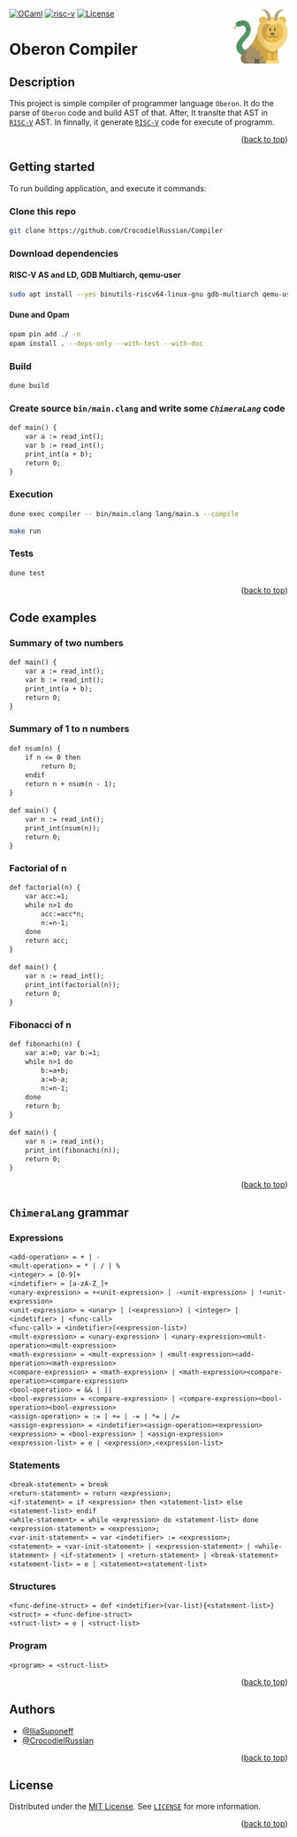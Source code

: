 [//]: # (Project readme template from https://github.com/othneildrew/Best-README-Template/)
<a name="readme-top"></a>
[![OCaml][ocaml_img]][ocaml_url]
[![risc-v][risc_img]][risc_url]
[![License][license_img]][repo_license_url]
[<img alt="logo" src="resources/logo.png" width="100" height="100" align="right">](https://github.com/CrocodielRussian/Compiler)


<h1 align="left">Oberon Compiler</h1>

## Description

This project is simple compiler of programmer language `Oberon`. It do the parse of `Oberon` code and build AST of that. After, It translte that AST in [`RISC-V`][risc_url] AST. In finnally, it generate [`RISC-V`][risc_url] code for execute of programm.

<p align="right">(<a href="#readme-top">back to top</a>)</p>

## Getting started

To run building application, and execute it commands:

### Clone this repo
```bash
git clone https://github.com/CrocodielRussian/Compiler
```

### Download dependencies
#### RISC-V AS and LD, GDB Multiarch, qemu-user 
```bash
sudo apt install --yes binutils-riscv64-linux-gnu gdb-multiarch qemu-user
```
#### Dune and Opam
```bash
opam pin add ./ -n
opam install . --deps-only --with-test --with-doc
```

### Build
```bash
dune build
```

### Create source `bin/main.clang` and write some *`ChimeraLang`* code

```clang
def main() {
	var a := read_int();
	var b := read_int();
	print_int(a + b);
	return 0;
}
```

### Execution
```bash
dune exec compiler -- bin/main.clang lang/main.s --compile
```
```bash
make run
```
### Tests
```bash
dune test
```

<p align="right">(<a href="#readme-top">back to top</a>)</p>

## Code examples
### Summary of two numbers
```clang
def main() {
	var a := read_int();
	var b := read_int();
	print_int(a + b);
	return 0;
}
```
### Summary of 1 to n numbers
```clang
def nsum(n) {
	if n <= 0 then 
		return 0;
	endif
	return n + nsum(n - 1);
}

def main() {
	var n := read_int();
	print_int(nsum(n));
	return 0;
}
```
### Factorial of n
```clang
def factorial(n) {
	var acc:=1;
	while n>1 do
		acc:=acc*n;
		n:=n-1;
	done
	return acc;
}

def main() {
	var n := read_int();
	print_int(factorial(n));
	return 0;
}
```
### Fibonacci of n
```clang
def fibonachi(n) {
	var a:=0; var b:=1;
	while n>1 do
		b:=a+b;
		a:=b-a;
		n:=n-1;
	done
	return b;
}

def main() {
	var n := read_int();
	print_int(fibonachi(n));
	return 0;
}
```
<p align="right">(<a href="#readme-top">back to top</a>)</p>

## `ChimeraLang` grammar
### Expressions
```grammar
<add-operation> = + | -
<mult-operation> = * | / | %
<integer> = [0-9]+
<indetifier> = [a-zA-Z_]+
<unary-expression> = +<unit-expression> | -<unit-expression> | !<unit-expression>
<unit-expression> = <unary> | (<expression>) | <integer> | <indetifier> | <func-call>
<func-call> = <indetifier>(<expression-list>)
<mult-expression> = <unary-expression> | <unary-expression><mult-operation><mult-expression>
<math-expression> = <mult-expression> | <mult-expression><add-operation><math-expression>
<compare-expression> = <math-expression> | <math-expression><compare-operation><compare-expression>
<bool-operation> = && | ||
<bool-expression> = <compare-expression> | <compare-expression><bool-operation><bool-expression>
<assign-operation> = := | += | -= | *= | /=
<assign-expression> = <indetifier><assign-operation><expression>
<expression> = <bool-expression> | <assign-expression>
<expression-list> = e | <expression>,<expression-list>
```

### Statements
```grammar
<break-statement> = break
<return-statement> = return <expression>;
<if-statement> = if <expression> then <statement-list> else <statement-list> endif
<while-statement> = while <expression> do <statement-list> done
<expression-statement> = <expression>;
<var-init-statement> = var <indetifier> := <expression>;
<statement> = <var-init-statement> | <expression-statement> | <while-statement> | <if-statement> | <return-statement> | <break-statement>
<statement-list> = e | <statement><statement-list>
```

### Structures
```grammar
<func-define-struct> = def <indetifier>(var-list){<statement-list>}
<struct> = <func-define-struct>
<struct-list> = e | <struct-list>
```

### Program
```grammar
<program> = <struct-list>
```

<p align="right">(<a href="#readme-top">back to top</a>)</p>

## Authors

- [@IliaSuponeff](https://github.com/IliaSuponeff)
- [@CrocodielRussian](https://github.com/CrocodielRussian)

<p align="right">(<a href="#readme-top">back to top</a>)</p>

## License

Distributed under the [MIT License](https://choosealicense.com/licenses/mit/). See [`LICENSE`](LICENSE) for more information.

<p align="right">(<a href="#readme-top">back to top</a>)</p>

<!-- Image links -->

[ocaml_img]: https://img.shields.io/badge/OCaml-%204.13.1-magenta
[risc_img]: https://img.shields.io/badge/RISC-V-blue
[license_img]: https://img.shields.io/badge/License-MIT-green.svg

<!-- Inner Links -->

[repo_license_url]: https://github.com/spbu-coding-2023/graphs-graphs-12/blob/main/LICENSE

<!-- Outer Links -->

[ocaml_url]: https://ocaml.org/
[risc_url]: https://riscv.org/
